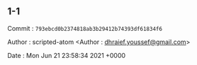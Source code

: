 ## 1-1 

 Commit : `793ebcd0b2374818ab3b29412b74393df61834f6`

 Author : scripted-atom <Author : dhraief.youssef@gmail.com> 

 Date 	: Mon Jun 21 23:58:34 2021 +0000 

